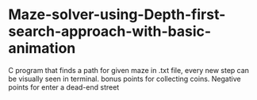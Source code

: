 # Maze-solver-using-Depth-first-search-approach-with-basic-animation
C program that finds a path for given maze in .txt file, every new step can be visually seen in terminal. bonus points for collecting coins. Negative points for enter a dead-end street

